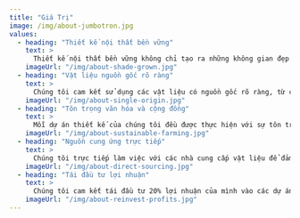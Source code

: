 ```yaml
---
title: "Giá Trị"
image: /img/about-jumbotron.jpg
values:
  - heading: "Thiết kế nội thất bền vững"
    text: >
      Thiết kế nội thất bền vững không chỉ tạo ra những không gian đẹp mắt mà còn bảo vệ môi trường và thúc đẩy sự phát triển của cộng đồng. Chúng tôi sử dụng các vật liệu tái chế và thân thiện với môi trường, đảm bảo rằng mỗi dự án không chỉ thẩm mỹ mà còn bền vững lâu dài.
    imageUrl: "/img/about-shade-grown.jpg"
  - heading: "Vật liệu nguồn gốc rõ ràng"
    text: >
      Chúng tôi cam kết sử dụng các vật liệu có nguồn gốc rõ ràng, từ các nhà cung cấp đáng tin cậy. Điều này không chỉ đảm bảo chất lượng cao mà còn hỗ trợ các nhà sản xuất và nghệ nhân địa phương, góp phần vào sự phát triển bền vững của cộng đồng.
    imageUrl: "/img/about-single-origin.jpg"
  - heading: "Tôn trọng văn hóa và cộng đồng"
    text: >
      Mỗi dự án thiết kế của chúng tôi đều được thực hiện với sự tôn trọng sâu sắc đối với văn hóa và cộng đồng địa phương. Chúng tôi hợp tác chặt chẽ với khách hàng và các chuyên gia địa phương để tạo ra những không gian phản ánh đúng bản sắc và giá trị văn hóa.
    imageUrl: "/img/about-sustainable-farming.jpg"
  - heading: "Nguồn cung ứng trực tiếp"
    text: >
      Chúng tôi trực tiếp làm việc với các nhà cung cấp vật liệu để đảm bảo chất lượng và nguồn gốc bền vững. Điều này không chỉ giúp giảm chi phí trung gian mà còn đảm bảo rằng lợi nhuận được phân bổ công bằng cho những người trực tiếp sản xuất.
    imageUrl: "/img/about-direct-sourcing.jpg"
  - heading: "Tái đầu tư lợi nhuận"
    text: >
      Chúng tôi cam kết tái đầu tư 20% lợi nhuận của mình vào các dự án cộng đồng và phát triển bền vững. Những khoản đầu tư này giúp cải thiện chất lượng cuộc sống của các cộng đồng địa phương và thúc đẩy sự phát triển của ngành thiết kế nội thất bền vững. Bạn có thể theo dõi sự phát triển này và tìm hiểu thêm về các dự án của chúng tôi trên blog của chúng tôi.
    imageUrl: "/img/about-reinvest-profits.jpg"
---
```

